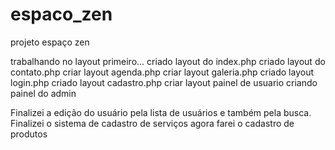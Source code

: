 # espaco_zen
projeto espaço zen

trabalhando no layout primeiro...
criado layout do index.php
criado layout do contato.php
criar layout agenda.php
criar layout galeria.php
criado layout login.php
criado layout cadastro.php
criar layout painel de usuario
criando painel do admin

Finalizei a edição do usuário pela lista de usuários e também pela busca.
Finalizei o sistema de cadastro de serviços
agora farei o cadastro de produtos


